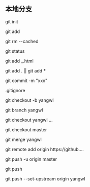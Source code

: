 ## 本地分支

<!-- 初始化 -->

git init

<!-- 添加文件 -->

git add <file>

<!-- 删除添加文件 -->

git rm --cached <file>

<!-- 查看状态 -->

git status

<!-- 添加某一类文件 -->

git add \_.html

<!-- 添加全部文件 -->

git add . || git add \*

<!-- 提交文件 -->

git commit -m "xxx"

<!-- 配置忽略文件 -->

.gitignore

<!-- 创建并切换到新的分支yangwl -->

git checkout -b yangwl

<!-- 创建分支 -->

git branch yangwl

<!-- 切换分支 -->

git checkout yangwl
...

<!-- 切回主分支 -->

git checkout master

<!-- 合并代码 -->

git merge yangwl

<!-- 初次使用添加远程仓库地址 -->

git remote add origin https://github....

<!-- 推送代码 -->

git push -u origin master

<!-- 再次使用，直接推送即可 -->

git push

<!-- 把本地分支yangwl推送到远程 -->

git push --set-upstream origin yangwl
